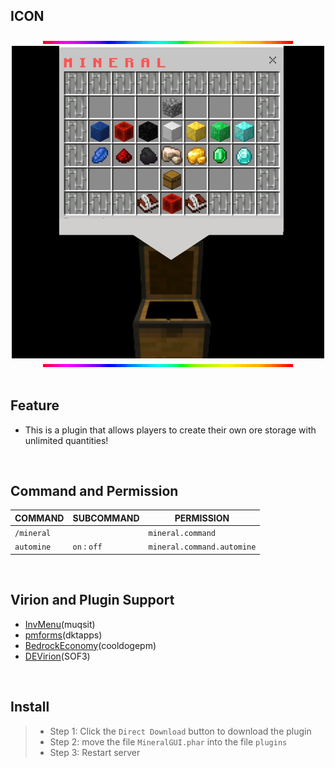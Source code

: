 ## ICON
<div align="center">
<img src="https://github.com/Clickedtran/MineralGUI/blob/Master/icon.gif">
<br>

<img src="https://github.com/Clickedtran/MineralGUI/blob/Master/mineral.jpg" align="center">
<br>

<img src="https://github.com/Clickedtran/MineralGUI/blob/Master/icon.gif">
</div>
<br>

## Feature
- This is a plugin that allows players to create their own ore storage with unlimited quantities!
<br>

## Command and Permission
| **COMMAND** | **SUBCOMMAND** | **PERMISSION** |
| -- | -- | -- |
| `/mineral`  |                | `mineral.command` |
| `automine`  | `on` : `off`   | `mineral.command.automine` |

<br>

## Virion and Plugin Support
- [InvMenu](https://github.com/muqsit/InvMenu)(muqsit)
- [pmforms](https://github.com/dktapps-pm-pl/pmforms)(dktapps)
- [BedrockEconomy](https://github.com/cooldogepm/BedrockEconomy)(cooldogepm)
- [DEVirion](https://github.com/poggit/devirion)(SOF3)
<br>

## Install
>- Step 1: Click the `Direct Download` button to download the plugin
>- Step 2: move the file `MineralGUI.phar` into the file `plugins`
>- Step 3: Restart server

